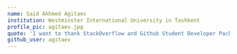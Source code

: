 ```yaml
---
name: Said Akhmed Agitaev
institution: Westminster International University in Tashkent
profile_pic: agitaev.jpg
quote: 'I want to thank StackOverflow and Github Student Developer Pack, it would not be possible without you guys.'
github_user: agitaev
---
```


